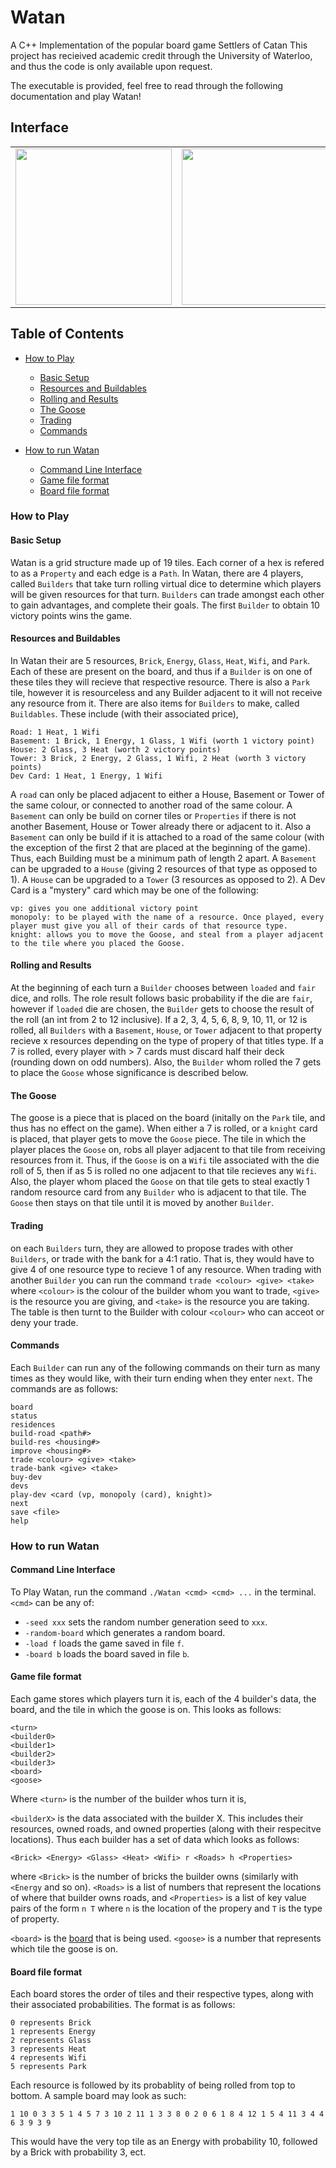 # Watan

A C++ Implementation of the popular board game Settlers of Catan
This project has recieived academic credit through the University of Waterloo, and thus the code is only available upon request. 

The executable is provided, feel free to read through the following documentation and play Watan!

## Interface
<table align="center">
    <tr>
        <td>
            <img src="https://github.com/IsaacWatt/Watan/blob/master/docs/board1.png" width="250px">
        </td>
        <td>
            <img src="https://github.com/IsaacWatt/Watan/blob/master/docs/board2.png" width="250px">
        </td>
        <td>
            <img src="https://github.com/IsaacWatt/Watan/blob/master/docs/command-line1.png" width="250px">
        </td>
        <td>
            <img src="https://github.com/IsaacWatt/Watan/blob/master/docs/command-line2.png" width="250px">
        </td>
    </tr>
</table>

## Table of Contents

- [How to Play](#how-to-play)
  - [Basic Setup](#basic-setup)
  - [Resources and Buildables](#resources-and-buildables)
  - [Rolling and Results](#rolling-and-results)
  - [The Goose](#the-goose)
  - [Trading](#trading)
  - [Commands](#commands)
  
- [How to run Watan](#how-to-run-watan)
  - [Command Line Interface](#command-line-interface)
  - [Game file format](#game-file-format)
  - [Board file format](#board-file-format)

### How to Play

#### Basic Setup 
Watan is a grid structure made up of 19 tiles. Each corner of a hex is refered to as a `Property` and each edge is
a `Path`. In Watan, there are 4 players, called `Builders` that take turn rolling virtual dice to determine which players will be given resources for that turn. `Builders` can trade amongst each other to gain advantages, and complete their goals. The first `Builder` to obtain 10 victory points wins the game. 

#### Resources and Buildables
In Watan their are 5 resources, 
`Brick`, `Energy`, `Glass`, `Heat`, `Wifi`, and `Park`. Each of these are present on the board, and thus if a `Builder` is on one of these tiles they will recieve that respective resource. There is also a `Park` tile, however it is resourceless and any Builder adjacent to it will not receive any resource from it. There are also items for `Builders` to make, called `Buildables`. These include (with their associated price), 

```
Road: 1 Heat, 1 Wifi 
Basement: 1 Brick, 1 Energy, 1 Glass, 1 Wifi (worth 1 victory point)
House: 2 Glass, 3 Heat (worth 2 victory points)
Tower: 3 Brick, 2 Energy, 2 Glass, 1 Wifi, 2 Heat (worth 3 victory points)
Dev Card: 1 Heat, 1 Energy, 1 Wifi
```

A `road` can only be placed adjacent to either a House, Basement or Tower of the same colour, or connected to another road of the same colour. A `Basement` can only be build on corner tiles or `Properties` if there is not another Basement, House or Tower already there or adjacent to it. Also a `Basement` can only be build if it is attached to a road of the same colour (with the exception of the first 2 that are placed at the beginning of the game). Thus, each Building must be a minimum path of length 2 apart. A `Basement` can be upgraded to a `House` (giving 2 resources of that type as opposed to 1). A `House` can be upgraded to a `Tower` (3 resources as opposed to 2). A Dev Card is a "mystery" card which may be one of the following: 

```
vp: gives you one additional victory point
monopoly: to be played with the name of a resource. Once played, every player must give you all of their cards of that resource type. 
knight: allows you to move the Goose, and steal from a player adjacent to the tile where you placed the Goose. 
```

#### Rolling and Results
At the beginning of each turn a `Builder` chooses between `loaded` and `fair` dice, and rolls. The role result follows basic probability if the die are `fair`, however if `loaded` die are chosen, the `Builder` gets to choose the result of the roll (an int from 2 to 12 inclusive). If a 2, 3, 4, 5, 6, 8, 9, 10, 11, or 12 is rolled, all `Builders` with a `Basement`, `House`, or `Tower` adjacent to that property recieve x resources depending on the type of propery of that titles type. If a 7 is rolled, every player with > 7 cards must discard half their deck (rounding down on odd numbers). Also, the `Builder` whom rolled the 7 gets to place the `Goose` whose significance is described below. 

#### The Goose
The goose is a piece that is placed on the board (initally on the `Park` tile, and thus has no effect on the game). When either a 7 is rolled, or a `knight` card is placed, that player gets to move the `Goose` piece. The tile in which the player places the `Goose` on, robs all player adjacent to that tile from receiving resources from it. Thus, if the `Goose` is on a `Wifi` tile associated with the die roll of 5, then if as 5 is rolled no one adjacent to that tile recieves any `Wifi`. Also, the player whom placed the `Goose` on that tile gets to steal exactly 1 random resource card from any `Builder` who is adjacent to that tile. The `Goose` then stays on that tile until it is moved by another `Builder`. 

#### Trading
on each `Builders` turn, they are allowed to propose trades with other `Builders`, or trade with the bank for a 4:1 ratio. That is, they would have to give 4 of one resource type to recieve 1 of any resource. When trading with another `Builder` you can run the command `trade <colour> <give> <take>` where `<colour>` is the colour of the builder whom you want to trade, `<give>` is the resource you are giving, and `<take>` is the resource you are taking. The table is then turnt to the Builder with colour `<colour>` who can acceot or deny your trade. 

#### Commands
Each `Builder` can run any of the following commands on their turn as many times as they would like, with their turn ending when they enter `next`. The commands are as follows: 
```
board
status  
residences
build-road <path#>
build-res <housing#>
improve <housing#>
trade <colour> <give> <take>
trade-bank <give> <take>
buy-dev
devs
play-dev <card (vp, monopoly (card), knight)>
next
save <file>
help
```

### How to run Watan

#### Command Line Interface

To Play Watan, run the command `./Watan <cmd> <cmd> ...` in the terminal. `<cmd>` can be any of:
- `-seed xxx` sets the random number generation seed to `xxx`. 
- `-random-board` which generates a random board. 
- `-load f` loads the game saved in file `f`. 
- `-board b` loads the board saved in file `b`. 

#### Game file format

Each game stores which players turn it is, each of the 4 builder's data, the board, and the tile in which the goose is on. This looks as follows:
```
<turn>
<builder0>
<builder1>
<builder2>
<builder3>
<board>
<goose>
```
Where `<turn>` is the number of the builder whos turn it is, 

`<builderX>` is the data associated with the builder X. This includes their resources, owned roads, and owned properties (along with their respecitve locations). 
Thus each builder has a set of data which looks as follows: 
```
<Brick> <Energy> <Glass> <Heat> <Wifi> r <Roads> h <Properties>
```
where `<Brick>` is the number of bricks the builder owns (similarly with `<Energy` and so on). `<Roads>` is a list of numbers that represent the locations of where that builder owns roads, and `<Properties>` is a list of key value pairs of the form 
`n T` where `n` is the location of the propery and `T` is the type of property. 

`<board>` is the [board](#board-file-format) that is being used. 
`<goose>` is a number that represents which tile the goose is on. 

#### Board file format

Each board stores the order of tiles and their respective types, along with their associated probabilities. The format is as follows: 

```
0 represents Brick
1 represents Energy
2 represents Glass
3 represents Heat
4 represents Wifi
5 represents Park
```
Each resource is followed by its probablity of being rolled from top to bottom. A sample board may look as such: 

`1 10 0 3 3 5 1 4 5 7 3 10 2 11 1 3 3 8 0 2 0 6 1 8 4 12 1 5 4 11 3 4 4 6 3 9 3 9`

This would have the very top tile as an Energy with probability 10, followed by a Brick with probability 3, ect. 
